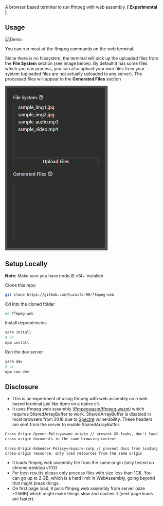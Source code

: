 A browser based terminal to run ffmpeg with web assembly. **[ Experimental ]**

## Usage

![Demo](./docs/media/demo_gif_compressed.gif)

You can run most of the ffmpeg commands on the web terminal.

Since there is no filesystem, the terminal will pick up the uploaded files from the **File System** section (see image below). By default it has some files which you can process, you can also upload your own files from your system (uploaded files are not actually uploaded to any server). The processed files will appear in the **Generated Files** section


![File System](./docs/media/filesystem.PNG)

## Setup Locally

**Note:** Make sure you have nodeJS v14+ installed.

Clone this repo

```bash
git clone https://github.com/huzaifa-99/ffmpeg-web
```

Cd into the cloned folder

```bash
cd ffmpeg-web
```

Install dependencies

```bash
yarn install
# or
npm install
```

Run the dev server

```bash
yarn dev
# or
npm run dev
```

## Disclosure

- This is an experiment of using ffmpeg with web assembly on a web based terminal just like done on a native cli.
- It uses ffmpeg web assembly ([ffmpegwasm/ffmpeg.wasm](https://github.com/ffmpegwasm/ffmpeg.wasm)) which requires SharedArrayBuffer to work. SharedArrayBuffer is disabled in most browsers from 2018 due to [Spectre](<https://en.wikipedia.org/wiki/Spectre_(security_vulnerability)>) vulnerability. These headers are sent from the server to enable SharedArrayBuffer.

```
Cross-Origin-Opener-Policy=same-origin // prevent XS-leaks, don't load cross origin documents in the same browsing context

Cross-Origin-Embedder-Policy=require-corp // prevent docs from loading cross-origin resource, only load resources from the same origin
```

- It loads ffmpeg web assembly file from the same origin (only tested on chrome desktop v103)
- For best results please only process files with size less than 1GB. You can go up to 2 GB, which is a hard limit in WebAssembly, going beyond that might break things.
- On first page load, it pulls ffmpeg web assembly from server (size ~25MB) which might make things slow and caches it (next page loads are faster).
